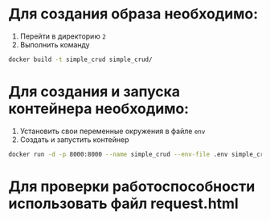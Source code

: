 Для создания образа необходимо:
=====
1. Перейти в директорию `2`
2. Выполнить команду 
```bash
docker build -t simple_crud simple_crud/
```

Для создания и запуска контейнера необходимо:
=====
1. Установить свои переменные окружения в файле `env`
2. Создать и запустить контейнер
```bash
docker run -d -p 8000:8000 --name simple_crud --env-file .env simple_crud
```

Для проверки работоспособности использовать файл request.html
=====
